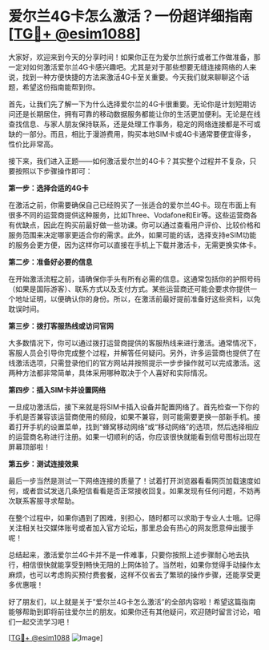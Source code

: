 # 爱尔兰4G卡怎么激活？一份超详细指南[[TG💪+ @esim1088](https://t.me/s/esim1088)]

大家好，欢迎来到今天的分享时间！如果你正在为爱尔兰旅行或者工作做准备，那一定对如何激活爱尔兰4G卡感兴趣吧。尤其是对于那些想要无缝连接网络的人来说，找到一种方便快捷的方法来激活4G卡至关重要。今天我们就来聊聊这个话题，希望这份指南能帮到你。

首先，让我们先了解一下为什么选择爱尔兰的4G卡很重要。无论你是计划短期访问还是长期居住，拥有可靠的移动数据服务都能让你的生活更加便利。无论是在线查找信息、与家人朋友保持联系，还是处理工作事务，稳定的网络连接都是不可或缺的一部分。而且，相比于漫游费用，购买本地SIM卡或4G卡通常要便宜得多，性价比非常高。

接下来，我们进入正题——如何激活爱尔兰的4G卡？其实整个过程并不复杂，只要按照以下步骤操作即可：

**第一步：选择合适的4G卡**

在激活之前，你需要确保自己已经购买了一张适合的爱尔兰4G卡。现在市面上有很多不同的运营商提供这种服务，比如Three、Vodafone和Eir等。这些运营商各有优缺点，因此在购买前最好做一些功课。你可以通过查看用户评价、比较价格和服务范围来决定哪家更适合你的需求。此外，如果可能的话，选择支持eSIM功能的服务会更方便，因为这样你可以直接在手机上下载并激活卡，无需更换实体卡。

**第二步：准备好必要的信息**

在开始激活流程之前，请确保你手头有所有必需的信息。这通常包括你的护照号码（如果是国际游客）、联系方式以及支付方式。某些运营商还可能会要求你提供一个地址证明，以便确认你的身份。所以，在激活前最好提前准备好这些资料，以免耽误时间。

**第三步：拨打客服热线或访问官网**

大多数情况下，你可以通过拨打运营商提供的客服热线来进行激活。通常情况下，客服人员会引导你完成整个过程，并解答任何疑问。另外，许多运营商也提供了在线激活选项，只需登录他们的官方网站并按照提示一步步操作就可以完成激活。这两种方法都非常简单，具体采用哪种取决于个人喜好和实际情况。

**第四步：插入SIM卡并设置网络**

一旦成功激活后，接下来就是将SIM卡插入设备并配置网络了。首先检查一下你的手机是否兼容该运营商使用的频段，如果不兼容，则可能需要更换一部新手机。接着打开手机的设置菜单，找到“蜂窝移动网络”或“移动网络”的选项，然后选择相应的运营商名称进行注册。如果一切顺利的话，你应该很快就能看到信号图标出现在屏幕顶部啦！

**第五步：测试连接效果**

最后一步当然是测试一下网络连接的质量了！试着打开浏览器看看网页加载速度如何，或者尝试发送几条短信看看是否正常接收回复。如果发现有任何问题，不妨再次联系客服寻求帮助。

在整个过程中，如果你遇到了困难，别担心，随时都可以求助于专业人士哦。记得关注相关社交媒体账号或者加入官方论坛，那里总会有热心的网友愿意伸出援手呢！

总结起来，激活爱尔兰4G卡并不是一件难事，只要你按照上述步骤耐心地去执行，相信很快就能享受到畅快无阻的上网体验了。当然啦，如果你觉得手动操作太麻烦，也可以考虑购买预付费套餐，这样不仅省去了繁琐的操作步骤，还能享受更多优惠哦！

好了朋友们，以上就是关于“爱尔兰4G卡怎么激活”的全部内容啦！希望这篇指南能够帮助到即将前往爱尔兰的朋友。如果你还有其他疑问，欢迎随时留言讨论，咱们一起交流学习吧！

[[TG💪+ @esim1088](https://t.me/s/esim1088) ![Image](https://i.postimg.cc/4NQfJmqS/Snipaste-2025-05-13-00-14-12.png)]